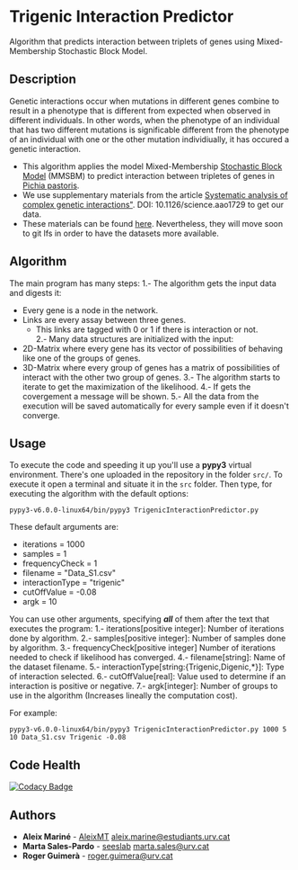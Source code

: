 # Trigenic Interaction Predictor
Algorithm that predicts interaction between triplets of genes using Mixed-Membership Stochastic Block Model.

## Description

Genetic interactions occur when mutations in different genes combine to result in a phenotype that is different from expected when observed in different individuals. In other words, when the phenotype of an individual that has two different mutations is significable different from the phenotype of an individual with one or the other mutation individiually, it has occured a genetic interaction.
* This algorithm applies the model Mixed-Membership [Stochastic Block Model](https://en.wikipedia.org/wiki/Stochastic_block_model) (MMSBM) to predict interaction between tripletes of genes in [Pichia pastoris](https://en.wikipedia.org/wiki/Pichia_pastoris). 
* We use supplementary materials from the article [Systematic analysis of complex genetic interactions"](http://science.sciencemag.org/content/360/6386/eaao1729). DOI: 10.1126/science.aao1729 to get our data.
* These materials can be found [here](https://www.dropbox.com/sh/4wblbdwzy4bki53/AACM46GqkfJmzS7iekKcG4Wba?dl=0). Nevertheless, they will move soon to git lfs in order to have the datasets more available.

## Algorithm

The main program has many steps:
1.- The algorithm gets the input data and digests it:
  * Every gene is a node in the network. 
  * Links are every assay between three genes.
    * This links are tagged with 0 or 1 if there is interaction or not.  
2.- Many data structures are initialized with the input:
  * 2D-Matrix where every gene has its vector of possibilities of behaving like one of the groups of genes.
  * 3D-Matrix where every group of genes has a matrix of possibilities of interact with the other two group of genes.
3.- The algorithm starts to iterate to get the maximization of the likelihood.
4.- If gets the covergement a message will be shown.
5.- All the data from the execution will be saved automatically for every sample even if it doesn't converge.

## Usage

To execute the code and speeding it up you'll use a **pypy3** virtual environment. There's one uploaded in the repository in the folder `src/`. To execute it open a terminal and situate it in the `src` folder. Then type, for executing the algorithm with the default options:
```
pypy3-v6.0.0-linux64/bin/pypy3 TrigenicInteractionPredictor.py
```
These default arguments are:
* iterations = 1000
* samples = 1
* frequencyCheck = 1
* filename = "Data_S1.csv"
* interactionType = "trigenic"
* cutOffValue = -0.08
* argk = 10

You can use other arguments, specifying **_all_** of them after the text that executes the program:
1.- iterations[positive integer]: Number of iterations done by algorithm.
2.- samples[positive integer]: Number of samples done by algorithm.
3.- frequencyCheck[positive integer] Number of iterations needed to check if likelihood has converged.
4.- filename[string]: Name of the dataset filename.
5.- interactionType[string:{Trigenic,Digenic,\*}]: Type of interaction selected.
6.- cutOffValue[real]: Value used to determine if an interaction is positive or negative.
7.- argk[integer]: Number of groups to use in the algorithm (Increases lineally the computation cost).

For example:
```
pypy3-v6.0.0-linux64/bin/pypy3 TrigenicInteractionPredictor.py 1000 5 10 Data_S1.csv Trigenic -0.08
```

## Code Health
[![Codacy Badge](https://api.codacy.com/project/badge/Grade/51cacbf196634b1f81521e09bfdc9617)](https://www.codacy.com/app/AleixMT/TrigenicInteractionPredictor?utm_source=github.com&amp;utm_medium=referral&amp;utm_content=AleixMT/TrigenicInteractionPredictor&amp;utm_campaign=Badge_Grade)

## Authors

* **Aleix Mariné** - [AleixMT](https://github.com/AleixMT) [aleix.marine@estudiants.urv.cat](aleix.marine@estudiants.urv.cat)
* **Marta Sales-Pardo** - [seeslab](https://github.com/seeslab) [marta.sales@urv.cat](marta.sales@urv.cat)
* **Roger Guimerà** - [roger.guimera@urv.cat](roger.guimera@urv.cat)
